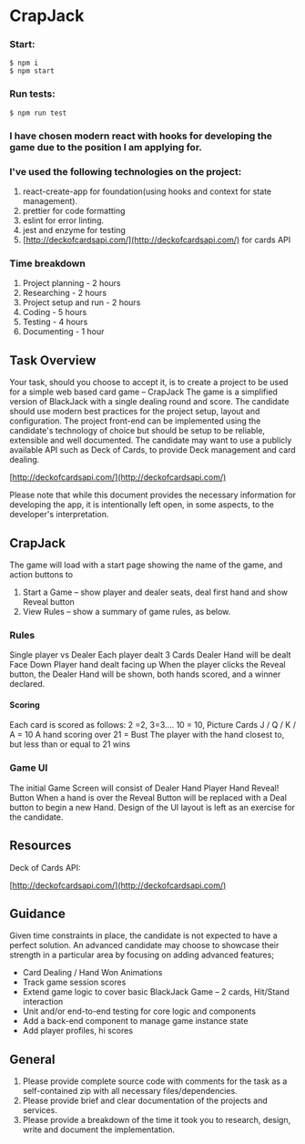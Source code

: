 # CrapJack

### Start:


```console
$ npm i
$ npm start
```

### Run tests:

```console
$ npm run test
```

### I have chosen modern react with hooks for developing the game due to the position I am applying for.

### I've used the following technologies on the project:

1. react-create-app for foundation(using hooks and context for state management).
2. prettier for code formatting
3. eslint for error linting.
4. jest and enzyme for testing
5. [http://deckofcardsapi.com/](http://deckofcardsapi.com/) for cards API

### Time breakdown

1. Project planning - 2 hours
2. Researching - 2 hours
3. Project setup and run - 2 hours
4. Coding - 5 hours
5. Testing - 4 hours
6. Documenting - 1 hour

## Task Overview

Your task, should you choose to accept it, is to create a project to be used for a simple web based card game – CrapJack
The game is a simplified version of BlackJack with a single dealing round and score.
The candidate should use modern best practices for the project setup, layout and configuration.
The project front-end can be implemented using the candidate&#39;s technology of choice but should be setup to be reliable, extensible and well documented.
The candidate may want to use a publicly available API such as Deck of Cards, to provide Deck management and card dealing.

[http://deckofcardsapi.com/](http://deckofcardsapi.com/)

Please note that while this document provides the necessary information for developing the app, it is intentionally left open, in some aspects, to the developer&#39;s interpretation.

## CrapJack

The game will load with a start page showing the name of the game, and action buttons to

1. Start a Game – show player and dealer seats, deal first hand and show Reveal button
2. View Rules – show a summary of game rules, as below.

### Rules

Single player vs Dealer
Each player dealt 3 Cards
Dealer Hand will be dealt Face Down
Player hand dealt facing up
When the player clicks the Reveal button, the Dealer Hand will be shown, both hands scored, and a winner declared.

#### Scoring

Each card is scored as follows:
2 =2, 3=3…. 10 = 10,
Picture Cards J / Q / K / A = 10
A hand scoring over 21 = Bust
The player with the hand closest to, but less than or equal to 21 wins

### Game UI

The initial Game Screen will consist of
Dealer Hand
Player Hand
Reveal! Button
When a hand is over the Reveal Button will be replaced with a Deal button to begin a new Hand.
Design of the UI layout is left as an exercise for the candidate.

## Resources

Deck of Cards API:

[http://deckofcardsapi.com/](http://deckofcardsapi.com/)

## Guidance

Given time constraints in place, the candidate is not expected to have a perfect solution.
An advanced candidate may choose to showcase their strength in a particular area by focusing on adding advanced features;

- Card Dealing / Hand Won Animations
- Track game session scores
- Extend game logic to cover basic BlackJack Game – 2 cards, Hit/Stand interaction
- Unit and/or end-to-end testing for core logic and components
- Add a back-end component to manage game instance state
- Add player profiles, hi scores

## General

1. Please provide complete source code with comments for the task as a self-contained zip with all necessary files/dependencies.
2. Please provide brief and clear documentation of the projects and services.
3. Please provide a breakdown of the time it took you to research, design, write and document the implementation.
